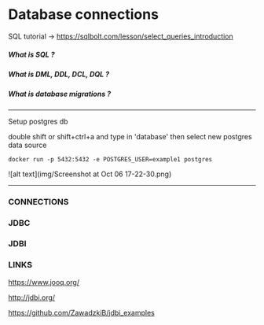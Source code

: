 # Database connections

SQL tutorial -> https://sqlbolt.com/lesson/select_queries_introduction

##### What is SQL ?
##### What is DML, DDL, DCL, DQL ?
##### What is database migrations ?

---

Setup postgres db

double shift or shift+ctrl+a and type in 'database'
then select new postgres data source

`docker run -p 5432:5432 -e POSTGRES_USER=example1 postgres
`

![alt text](img/Screenshot at Oct 06 17-22-30.png)

---

### CONNECTIONS



### JDBC

### JDBI


### LINKS

https://www.jooq.org/

http://jdbi.org/

https://github.com/ZawadzkiB/jdbi_examples


